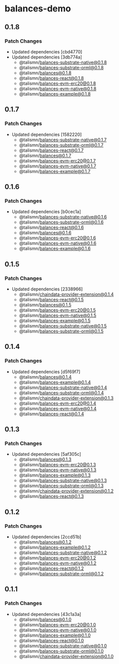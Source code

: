 # balances-demo

## 0.1.8

### Patch Changes

- Updated dependencies [cbd4770]
- Updated dependencies [3db774a]
  - @talismn/balances-substrate-native@0.1.8
  - @talismn/balances-substrate-orml@0.1.8
  - @talismn/balances@0.1.8
  - @talismn/balances-react@0.1.8
  - @talismn/balances-evm-erc20@0.1.8
  - @talismn/balances-evm-native@0.1.8
  - @talismn/balances-example@0.1.8

## 0.1.7

### Patch Changes

- Updated dependencies [1582220]
  - @talismn/balances-substrate-native@0.1.7
  - @talismn/balances-substrate-orml@0.1.7
  - @talismn/balances-react@0.1.7
  - @talismn/balances@0.1.7
  - @talismn/balances-evm-erc20@0.1.7
  - @talismn/balances-evm-native@0.1.7
  - @talismn/balances-example@0.1.7

## 0.1.6

### Patch Changes

- Updated dependencies [b0cec1a]
  - @talismn/balances-substrate-native@0.1.6
  - @talismn/balances-substrate-orml@0.1.6
  - @talismn/balances-react@0.1.6
  - @talismn/balances@0.1.6
  - @talismn/balances-evm-erc20@0.1.6
  - @talismn/balances-evm-native@0.1.6
  - @talismn/balances-example@0.1.6

## 0.1.5

### Patch Changes

- Updated dependencies [2338966]
  - @talismn/chaindata-provider-extension@0.1.4
  - @talismn/balances-react@0.1.5
  - @talismn/balances@0.1.5
  - @talismn/balances-evm-erc20@0.1.5
  - @talismn/balances-evm-native@0.1.5
  - @talismn/balances-example@0.1.5
  - @talismn/balances-substrate-native@0.1.5
  - @talismn/balances-substrate-orml@0.1.5

## 0.1.4

### Patch Changes

- Updated dependencies [d5f69f7]
  - @talismn/balances@0.1.4
  - @talismn/balances-example@0.1.4
  - @talismn/balances-substrate-native@0.1.4
  - @talismn/balances-substrate-orml@0.1.4
  - @talismn/chaindata-provider-extension@0.1.3
  - @talismn/balances-evm-erc20@0.1.4
  - @talismn/balances-evm-native@0.1.4
  - @talismn/balances-react@0.1.4

## 0.1.3

### Patch Changes

- Updated dependencies [5af305c]
  - @talismn/balances@0.1.3
  - @talismn/balances-evm-erc20@0.1.3
  - @talismn/balances-evm-native@0.1.3
  - @talismn/balances-example@0.1.3
  - @talismn/balances-substrate-native@0.1.3
  - @talismn/balances-substrate-orml@0.1.3
  - @talismn/chaindata-provider-extension@0.1.2
  - @talismn/balances-react@0.1.3

## 0.1.2

### Patch Changes

- Updated dependencies [2ccd51b]
  - @talismn/balances@0.1.2
  - @talismn/balances-example@0.1.2
  - @talismn/balances-substrate-native@0.1.2
  - @talismn/balances-evm-erc20@0.1.2
  - @talismn/balances-evm-native@0.1.2
  - @talismn/balances-react@0.1.2
  - @talismn/balances-substrate-orml@0.1.2

## 0.1.1

### Patch Changes

- Updated dependencies [43c1a3a]
  - @talismn/balances@0.1.0
  - @talismn/balances-evm-erc20@0.1.0
  - @talismn/balances-evm-native@0.1.0
  - @talismn/balances-example@0.1.0
  - @talismn/balances-react@0.1.0
  - @talismn/balances-substrate-native@0.1.0
  - @talismn/balances-substrate-orml@0.1.0
  - @talismn/chaindata-provider-extension@0.1.0
